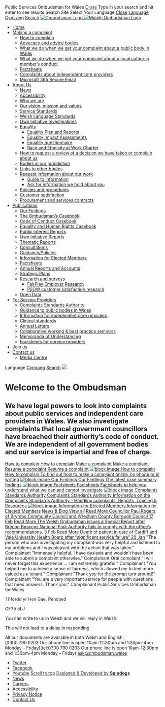 
Public Services Ombudsman for Wales
 [Close](#)
 Type in your search and hit enter to see results 
 Search Site 
 Select Your Language 
[Close](#)
[Language](#)
[Cymraeg](https://www.ombwdsmon.cymru)
[Search](#)
[![Ombudsman Logo](https://www.ombudsman.wales/wp-content/themes/v1/images/logo.png)
![Mobile Ombudsman Logo](https://www.ombudsman.wales/wp-content/themes/v1/images/logo-mobile.png)](https://www.ombudsman.wales)
* [Home](https://www.ombudsman.wales/)
* [Making a complaint](https://www.ombudsman.wales/making-a-complaint/)
	+ [How to complain](https://www.ombudsman.wales/how-to-complain/)
	+ [Advocacy and advice bodies](https://www.ombudsman.wales/advocacy-template/)
	+ [What we do when we get your complaint about a public body in Wales](https://www.ombudsman.wales/fact-sheets/complaints-against-public-bodies-our-procedure/)
	+ [What we do when we get your complaint about a local authority member’s conduct](https://www.ombudsman.wales/what-we-do-when-we-get-your-complaint-about-a-local-authority-members-conduct/)
	+ [Factsheets](https://www.ombudsman.wales/factsheets-new/)
	+ [Complaints about independent care providers](https://www.ombudsman.wales/making-a-complaint/complaints-about-independent-care-providers/)
	+ [Microsoft 365 Secure Email](https://www.ombudsman.wales/microsoft-365-secure-email/)
* [About Us](https://www.ombudsman.wales/about-us/)
	+ [News](https://www.ombudsman.wales/news/)
	+ [Accessibility](https://www.ombudsman.wales/accessibility/)
	+ [Who we are](https://www.ombudsman.wales/who-we-are/)
	+ [Our vision, mission and values](https://www.ombudsman.wales/vision-mission-and-values/)
	+ [Service Standards](https://www.ombudsman.wales/service-standards/)
	+ [Welsh Language Standards](https://www.ombudsman.wales/welsh-language-standards/)
	+ [Own Initiative Investigations](https://www.ombudsman.wales/own-initiative-investigations/)
	+ [Equality](https://www.ombudsman.wales/equality/)
		- [Equality Plan and Reports](https://www.ombudsman.wales/equality-plan/)
		- [Equality Impact Assessments](https://www.ombudsman.wales/equality-impact-assessment/)
		- [Equality questionnaire](https://www.ombudsman.wales/equality-questionnaire/)
		- [Race and Ethnicity at Work Charter](https://www.ombudsman.wales/race-and-ethnicity-at-work-charter/)
	+ [How to request a review of a decision we have taken or complain about us](https://www.ombudsman.wales/how-to-complain-about-us-or-request-a-review-of-a-decision-we-have-taken/)
	+ [Bodies in our jurisdiction](https://www.ombudsman.wales/bodies-in-the-ombudsmans-jurisdiction/)
	+ [Links to other bodies](https://www.ombudsman.wales/links-to-other-bodies/)
	+ [Request information about our work](https://www.ombudsman.wales/freedom-of-information/)
		- [Guide to information](https://www.ombudsman.wales/guide-to-information/)
		- [Ask for information we hold about you](https://www.ombudsman.wales/data-protection/)
	+ [Policies and procedures](https://www.ombudsman.wales/policies-and-procedures/)
	+ [Customer satisfaction](https://www.ombudsman.wales/customersatisfaction/)
	+ [Procurement and services contracts](https://www.ombudsman.wales/tenders/)
* [Publications](https://www.ombudsman.wales/publications/)
	+ [Our Findings](https://www.ombudsman.wales/findings/)
	+ [The Ombudsman’s Casebook](https://www.ombudsman.wales/case-books/)
	+ [Code of Conduct Casebook](https://www.ombudsman.wales/code-of-conducts/)
	+ [Equality and Human Rights Casebook](https://www.ombudsman.wales/equality-and-human-rights-casebook/)
	+ [Public Interest Reports](https://www.ombudsman.wales/reports/)
	+ [Own Initiative Reports](https://www.ombudsman.wales/own-initiative-reports/)
	+ [Thematic Reports](https://www.ombudsman.wales/special-reports/)
	+ [Consultations](https://www.ombudsman.wales/consultations/)
	+ [Guidance/Policies](https://www.ombudsman.wales/guidance-policies/)
	+ [Information for Elected Members](https://www.ombudsman.wales/information-for-elected-members/)
	+ [Factsheets](https://www.ombudsman.wales/factsheets-new/)
	+ [Annual Reports and Accounts](https://www.ombudsman.wales/annual-report-accounts/)
	+ [Strategic Plans](https://www.ombudsman.wales/strategic-plans/)
	+ [Research and surveys](https://www.ombudsman.wales/research-and-surveys/)
		- [FairPlay Employer Research](https://www.ombudsman.wales/research-and-surveys/fairplay-employer/)
		- [PSOW customer satisfaction research](https://www.ombudsman.wales/psow-customer-satisfaction-research/)
	+ [Open Data](https://www.ombudsman.wales/open-data-2/)
* [For Service Providers](https://www.ombudsman.wales/for-service-providers/)
	+ [Complaints Standards Authority](https://www.ombudsman.wales/complaints-standards-authority/)
	+ [Guidance to public bodies in Wales](https://www.ombudsman.wales/guidance-in-public-bodies-to-wales/)
	+ [Information for independent care providers](https://www.ombudsman.wales/information-for-independent-care-providers/)
	+ [Clinical standards](https://www.ombudsman.wales/clinical-standards/)
	+ [Annual Letters](https://www.ombudsman.wales/annual-letters/)
	+ [Collaborative working & best practice seminars](https://www.ombudsman.wales/collaborative-working-best-practice-seminars/)
	+ [Memoranda of Understanding](https://www.ombudsman.wales/memoranda-of-understanding/)
	+ [Factsheets for service providers](https://www.ombudsman.wales/factsheets-for-service-providers/)
* [Join us](https://www.ombudsman.wales/careers/)
* [Contact us](https://www.ombudsman.wales/contactus/)
	+ [Media Centre](https://www.ombudsman.wales/media-centre/)
 
Language
[Cymraeg](https://www.ombwdsmon.cymru)
[Search](#)
![](https://www.ombudsman.wales/wp-content/uploads/2021/08/computer-search-1-scaled.jpg)
# Welcome to the Ombudsman
## We have legal powers to look into complaints about public services and independent care providers in Wales. We also investigate complaints that local government councillors have breached their authority’s code of conduct. We are independent of all government bodies and our service is impartial and free of charge.
[How to complain
How to complain](/how-to-complain/)
[Make a complaint
Make a complaint](https://www.ombudsman.wales/complaints/)
[Resume a complaint
Resume a complaint](https://www.ombudsman.wales/complaints/restart)
[![block image](https://www.ombudsman.wales/wp-content/themes/v1/images/question.png)
 How to complain 
 How to complain 
To find out how to make a complaint online, by phone or in writing](https://www.ombudsman.wales/how-to-complain/)
[![block image](https://www.ombudsman.wales/wp-content/themes/v1/images/laptop.png)
 Our Findings 
 Our Findings 
The latest case summary findings](https://www.ombudsman.wales/findings/)
[![block image](https://www.ombudsman.wales/wp-content/themes/v1/images/sheet.png)
 Factsheets 
 Factsheets 
Factsheets to help you understand what we can and cannot investigate](https://www.ombudsman.wales/factsheets-new/)
[![block image](https://www.ombudsman.wales/wp-content/themes/v1/images/team.png)
 Complaints Standards Authority 
 Complaints Standards Authority 
Information on the Complaints Standards Authority - Handling complaints, Reports, Training & Resources](https://www.ombudsman.wales/complaints-standards-authority/)
[![block image](https://www.ombudsman.wales/wp-content/themes/v1/images/news.png)
 Information for Elected Members 
 Information for Elected Members](www.ombudsman.wales/information-for-elected-members/)
[News & Blog 
 View all](/news/)
[Read More
 Councillor Paul Rogers of Brymbo Community Council and Wrexham County Borough Council 
17 Feb](https://www.ombudsman.wales/blog/2023/02/17/councillor-paul-rogers-of-brymbo-community-council-and-wrexham-county-borough-council/)
[Read More
 The Welsh Ombudsman issues a Special Report after Brecon Beacons National Park Authority fails to comply with the office’s recommendations. 
3 Feb](https://www.ombudsman.wales/blog/2023/02/03/the-welsh-ombudsman-issues-a-special-report-after-brecon-beacons-national-park-authority-fails-to-comply-with-the-offices-recommendations/)
[Read More
 Death of patient in care of Cardiff and Vale University Health Board after “significant service failure” 
20 Jan](https://www.ombudsman.wales/blog/2023/01/20/death-of-patient-in-care-of-cardiff-and-vale-university-health-board-after-significant-service-failure/)
"The person who was investigating my complaint was very helpful and listened to my problems and I was pleased with the action that was taken."
 Complainant
"Immensely helpful. I have dyslexia and wouldn’t have been able to submit a complaint otherwise."
 Complainant
 Oral complaint 
"I will never forget this experience … I am extremely grateful."
 Complainant
"You helped me to achieve a sense of fairness, which allowed me to feel more valued as a tenant."
 Complainant
"Thank you for the prompt turn around!"
 Complainant
"You are a very important service for people with questions that need answers. Thank you."
 Complainant
 Public Services Ombudsman for Wales  

1 Ffordd yr Hen Gae, Pencoed  

CF35 5LJ  
  

You can write to us in Welsh and we will reply in Welsh.   

This will not lead to a delay in responding.  

All our documents are available in both Welsh and English.  
[0300 790 0203 Our phone line is open 10am-12:30pm and 1:30pm-4pm Monday – Friday](tel:0300 790 0203   Our phone line is open 10am-12:30pm and 1:30pm-4pm Monday – Friday)
[ask@ombudsman.wales](mailto:ask@ombudsman.wales)
* [Twitter](https://twitter.com/OmbudsmanWales)
* [Facebook](https://www.facebook.com/Public-Services-Ombudsman-for-WalesOmbwdsmon-Gwasanaethau-Cyhoeddus-Cymru-100473692100959)
* [Youtube](https://www.youtube.com/channel/UCD0QMZK-WwUw-iSN6432Z9w)
[Scroll to top](#)
[Designed & Developed by **Spindogs**](http://spindogs.com)
* [News](https://www.ombudsman.wales/news/)
* [Careers](https://www.ombudsman.wales/careers/)
* [Accessibility](https://www.ombudsman.wales/accessibility/)
* [Privacy Notice](https://www.ombudsman.wales/privacy-notice/)
* [Contact Us](https://www.ombudsman.wales/contactus/)
 
